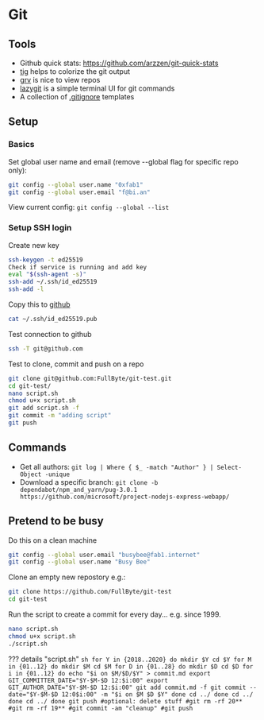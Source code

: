 # Git

## Tools

- Github quick stats: <https://github.com/arzzen/git-quick-stats>
- [tig](https://github.com/jonas/tig) helps to colorize the git output
- [grv](https://github.com/rgburke/) is nice to view repos
- [lazygit](https://github.com/jesseduffield/lazygit) is a simple terminal UI for git commands
- A collection of [.gitignore](https://github.com/github/gitignore) templates

## Setup

### Basics

Set global user name and email (remove --global flag for specific repo only):

``` sh
git config --global user.name "0xfab1"
git config --global user.email "f@bi.an"
```

View current config: ```git config --global --list```

### Setup SSH login

Create new key

``` sh
ssh-keygen -t ed25519
Check if service is running and add key
eval "$(ssh-agent -s)"
ssh-add ~/.ssh/id_ed25519
ssh-add -l
```

Copy this to [github](https://github.com/settings/ssh/new)

``` sh
cat ~/.ssh/id_ed25519.pub
```

Test connection to github

``` sh
ssh -T git@github.com
```

Test to clone, commit and push on a repo

``` sh
git clone git@github.com:FullByte/git-test.git
cd git-test/
nano script.sh
chmod u+x script.sh
git add script.sh -f
git commit -m "adding script"
git push
```

## Commands

- Get all authors: ```git log | Where { $_ -match "Author" } | Select-Object -unique```
- Download a specific branch: ```git clone -b dependabot/npm_and_yarn/pug-3.0.1  https://github.com/microsoft/project-nodejs-express-webapp/```

## Pretend to be busy

Do this on a clean machine

``` sh
git config --global user.email "busybee@fab1.internet"
git config --global user.name "Busy Bee"
```

Clone an empty new repostory e.g.:

``` sh
git clone https://github.com/FullByte/git-test
cd git-test
```

Run the script to create a commit for every day... e.g. since 1999.

``` sh
nano script.sh
chmod u+x script.sh
./script.sh
```

??? details "script.sh"
    ``` sh
    for Y in {2018..2020}
    do
    mkdir $Y
    cd $Y
    for M in {01..12}
    do
        mkdir $M
        cd $M
        for D in {01..28}
        do
            mkdir $D
            cd $D
            for i in {01..12}
            do
                echo "$i on $M/$D/$Y" > commit.md
                export GIT_COMMITTER_DATE="$Y-$M-$D 12:$i:00"
                export GIT_AUTHOR_DATE="$Y-$M-$D 12:$i:00"
                git add commit.md -f
                git commit --date="$Y-$M-$D 12:0$i:00" -m "$i on $M $D $Y"
            done
            cd ../
        done
        cd ../
    done
    cd ../
    done
    git push
    #optional: delete stuff
    #git rm -rf 20**
    #git rm -rf 19**
    #git commit -am "cleanup"
    #git push
    ```
